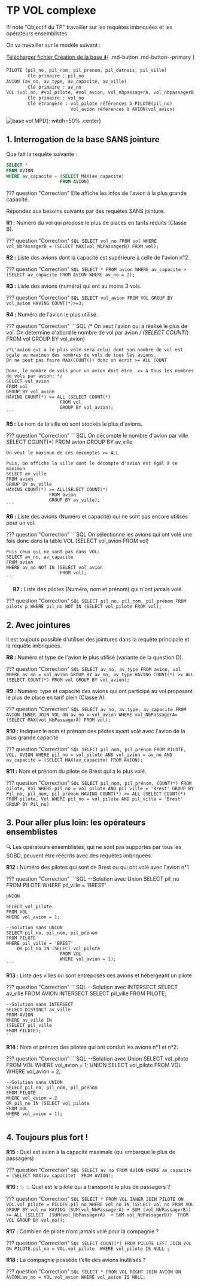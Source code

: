 # TP VOL complexe

!!! note "Objectif du TP"
	travailler sur les requêtes imbriquées et les opérateurs ensemblistes

On va travailler sur le modèle suivant : 

[Télécharger fichier Création de la base :arrow_down:](./data/tp4/vol2.sql){ .md-button .md-button--primary }

```SQL
PILOTE (pil_no, pil_nom, pil_prenom, pil_datnais, pil_ville)
		Clé primaire : pil_no
AVION (av_no, av_type, av_capacité, av_ville)
		Clé primaire : av_no
VOL (vol_no, #vol_pilote, #vol_avion, vol_nbpassagerA, vol_nbpassagerB, vol_prixClasseA, vol_prixClasseB)
		Clé primaire : vol_no
		Clé étrangère : vol_pilote références à PILOTE(pil_no)
					    Vol_avion références à AVION(vol_avion)
```

![base vol MPD](./data/tp4/vol2.png){: witdh=50% .center}

## 1. Interrogation de la base SANS jointure

Que fait la requête suivante :

```SQL
SELECT *
FROM AVION
WHERE av_capacite = (SELECT MAX(av_capacite)
					FROM AVION)
```

??? question "Correction"
	Elle affiche les infos de l'avion à la plus grande capacité.

Répondez aux besoins suivants par des requêtes SANS jointure.

**R1 :** Numéro du vol qui propose le plus de places en tarifs réduits (Classe B).

??? question "Correction"
	```SQL
	SELECT vol_no
	FROM vol
	WHERE vol_NbPassagerB = (SELECT MAX(vol_NbPassagerB)
						FROM vol);
	```

**R2 :** Liste des avions dont la capacité est supérieure à celle de l'avion n°2.
 
??? question "Correction"
	```SQL
	SELECT *
	FROM avion
	WHERE av_capacite > (SELECT av_capacite
					FROM AVION
					WHERE av_no = 2);
	```


**R3 :** Liste des avions (numéro) qui ont au moins 3 vols.

??? question "Correction"
	```SQL
	SELECT vol_avion
	FROM VOL
	GROUP BY vol_avion
	HAVING COUNT(*)>=3;
	```

**R4 :** Numéro de l'avion le plus utilisé. 

??? question "Correction"
	```SQL
	/* On veut l'avion qui a réalisé le plus de vol.
	On détermine d'abord le nombre de vol par avion */
	(SELECT COUNT(*)
	FROM vol
	GROUP BY vol_avion)

	/*L'avion qui a le plus volé sera celui dont son nombre de vol est égale au maximun des nombres de vols de tous les avions.
	On ne peut pas faire MAX(COUNT()) donc on écrit >= ALL COUNT

	Donc, le nombre de vols pour un avion doit être  >= à tous les nombres de vols par avion: */
	SELECT vol_avion
	FROM vol
	GROUP BY vol_avion
	HAVING COUNT(*) >= ALL (SELECT COUNT(*)
						FROM vol
						GROUP BY vol_avion);
	```

**R5 :** Le nom de la ville où sont stockés le plus d'avions.

??? question "Correction"
	```SQL
	On décompte le nombre d'avion par ville
	SELECT COUNT(*)
	FROM avion
	GROUP BY av_ville

	On veut le maximun de ces décomptes >= ALL

	Puis, on affiche la ville dont le décompte d'avion est égal à ce maximun
	SELECT av_ville
	FROM avion
	GROUP BY av_ville
	HAVING COUNT(*) >= ALL(SELECT COUNT(*)
					FROM avion
					GROUP BY av_ville);
	```

**R6 :**	Liste des avions (Numéro et capacité) qui ne sont pas encore utilisés pour un vol. 

??? question "Correction"
	```SQL
	On sélectionne les avions qui ont volé une fois donc dans la table VOL
	(SELECT vol_avion
	FROM vol)

	Puis ceux qui ne sont pas dans VOL:
	SELECT av_no, av_capacite
	FROM avion
	WHERE av_no NOT IN (SELECT vol_avion
						FROM vol); 
	```
 
**R7 :** Liste des pilotes (Numéro, nom et prénom) qui n'ont jamais volé.

??? question "Correction"
	```SQL
	SELECT pil_no, pil_nom, pil_prénom
	FROM pilote p
	WHERE pil_no NOT IN (SELECT vol_pilote
					FROM vol);
	```

## 2. Avec jointures
Il est toujours possible d'utiliser des jointures dans la requête principale et la requête imbriquées.

**R8 :** Numéro et type de l'avion le plus utilisé (variante de la question D). 

??? question "Correction"
	```SQL
	SELECT av_no, av_type
	FROM avion, vol
	WHERE av_no = vol_avion
	GROUP BY av_no, av_type
	HAVING COUNT(*) >= ALL (SELECT COUNT(*)
					FROM vol
					GROUP BY vol_avion);
	```



**R9 :** Numéro, type et capacité des avions qui ont participé au vol proposant le plus de place en tarif plein (Classe A).

??? question "Correction"
	```SQL
	SELECT av_no, av_type, av_capacite
	FROM AVION INNER JOIN VOL
		ON av_no = vol_avion
	WHERE vol_NbPassagerA= (SELECT MAX(vol_NbPassagerA)
					FROM vol);
	```

**R10 :** Indiquez le nom et prénom des pilotes ayant volé avec l'avion de la plus grande capacité

??? question "Correction"
	```SQL
	SELECT pil_nom, pil_prénom
	FROM PILOTE, VOL, AVION
	WHERE pil_no = vol_pilote
	AND vol_avion = av_no
	AND av_capacite = (SELECT MAX(av_capacite)
				FROM AVION);
	```

**R11 :** Nom et prénom du pilote de Brest qui a le plus volé.

??? question "Correction"
	```SQL
	SELECT pil_nom, pil_prénom, COUNT(*)
	FROM pilote, Vol
	WHERE pil_no = vol_pilote
	AND pil_ville = 'Brest'
	GROUP BY Pil_no, pil_nom, pil_prénom
	HAVING COUNT(*) >= ALL (SELECT COUNT(*)
				FROM pilote, Vol
				WHERE pil_no = vol_pilote
				AND pil_ville = 'Brest'
				GROUP BY Pil_no)
	```

## 3. Pour aller plus loin: les opérateurs ensemblistes

:mag: Les opérateurs ensemblistes, qui ne sont pas supportés par tous les SGBD, peuvent être réécrits avec des requêtes imbriquées.

**R12 :** Numéro des pilotes qui sont de Brest ou qui ont volé avec l'avion n°1

??? question "Correction"
	```SQL
	--Solution avec Union
	SELECT pil_no
	FROM PILOTE
	WHERE pil_ville = 'BREST'

	UNION

	SELECT vol_pilote
	FROM VOL
	WHERE vol_avion = 1;

	--Solution sans UNION
	SELECT pil_no, pil_nom, pil_prénom
	FROM PILOTE
	WHERE pil_ville = 'BREST'
		OR pil_no IN (SELECT vol_pilote
						FROM VOL
						WHERE vol_avion = 1);
	```



**R13 :** Liste des villes où sont entreposés des avions et hébergeant un pilote

??? question "Correction"
	```SQL
	--Solution avec INTERSECT
	SELECT av_ville
	FROM AVION
	INTERSECT
	SELECT pil_ville
	FROM PILOTE;

	--Solution sans INTERSECT
	SELECT DISTINCT av_ville
	FROM AVION
	WHERE av_ville IN
	(SELECT pil_ville
	FROM PILOTE);
	```

**R14 :** Nom et prénom des pilotes qui ont conduit les avions n°1 et n°2:

??? question "Correction"
	```SQL
	--Solution avec Union
	SELECT vol_pilote
	FROM VOL
	WHERE vol_avion = 1;
	UNION
	SELECT vol_pilote
	FROM VOL
	WHERE vol_avion = 2;

	--Solution sans UNION
	SELECT pil_no, pil_nom, pil_prénom
	FROM PILOTE
	WHERE vol_avion = 2
	OR pil_no IN (SELECT vol_pilote
	FROM VOL
	WHERE vol_avion = 1);
	```



## 4. Toujours plus fort !

**R15 :** Quel est avion à la capacité maximale (qui embarque le plus de passagers)

??? question "Correction"
	```SQL
	SELECT av_no
	FROM AVION
	WHERE av_capacite = (SELECT MAX(av_capacite) 
						FROM AVION);
	```


**R16 :** :boom: :boom: Quel est le pilote qui a transporté le plus de passagers ?

??? question "Correction"
	```SQL
	SELECT *
		FROM VOL INNER JOIN PILOTE
		ON VOL.vol_pilote = PILOTE.pil_no
		WHERE vol_no IN (SELECT vol_no
							FROM VOL
							GROUP BY vol_no
							HAVING (SUM(vol_NbPassagerA) + SUM (vol_NbPassagerB)) >= ALL (SELECT  (SUM(vol_NbPassagerA) 
																									+ SUM vol_NbPassagerB)) 
																							FROM VOL GROUP BY vol_no));
	```

**R17 :** Combien de pilote n’ont jamais volé pour la compagnie ?

??? question "Correction"
	```SQL
	SELECT COUNT(*)
	FROM PILOTE
	LEFT JOIN VOL
	ON PILOTE.pil_no = VOL.vol_pilote 
	WHERE vol_pilote IS NULL ;
	```

**R18 :** La compagnie possède t’elle des avions inutilisés ?

??? question "Correction"
	```SQL
	SELECT *
	FROM VOL
	RIGHT JOIN AVION
	ON AVION.av_no = VOL.vol_avion
	WHERE vol_avion IS NULL;
	```